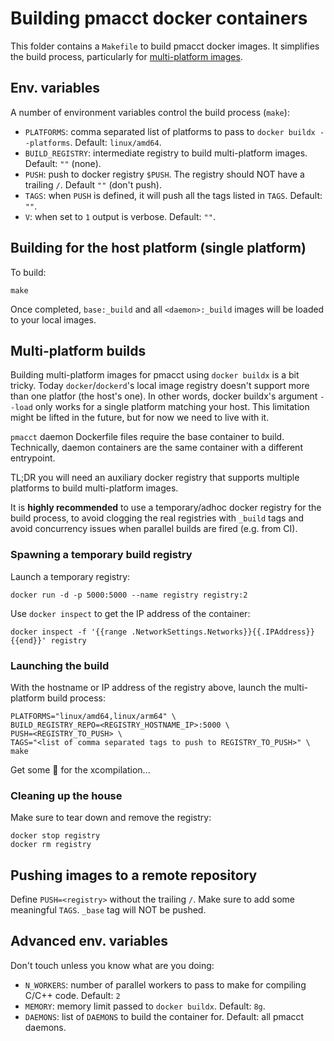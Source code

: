# Building pmacct docker containers

This folder contains a `Makefile` to build pmacct docker images. It simplifies
the build process, particularly for [multi-platform images](https://docs.docker.com/build/building/multi-platform/).

## Env. variables

A number of environment variables control the build process (`make`):

* `PLATFORMS`: comma separated list of platforms to pass to `docker buildx
                --platforms`. Default: `linux/amd64`.
* `BUILD_REGISTRY`: intermediate registry to build multi-platform images.
                    Default: `""` (none).
* `PUSH`: push to docker registry `$PUSH`. The registry should NOT have
          a trailing `/`. Default `""` (don't push).
* `TAGS`: when `PUSH` is defined, it will push all the tags listed in `TAGS`.
          Default: `""`.
* `V`: when set to `1` output is verbose. Default: `""`.

## Building for the host platform (single platform)

To build:

```
make
```

Once completed, `base:_build` and all `<daemon>:_build` images will be loaded to
your local images.

## Multi-platform builds

Building multi-platform images for pmacct using `docker buildx` is a bit tricky.
Today `docker`/`dockerd`'s local image registry doesn't support more than one
platfor (the host's one). In other words, docker buildx's argument `--load`
only works for a single platform matching your host. This limitation might be
lifted in the future, but for now we need to live with it.

`pmacct` daemon Dockerfile files require the base container to build.
Technically, daemon containers are the same container with a different
entrypoint.

TL;DR you will need an auxiliary docker registry that supports multiple
platforms to build multi-platform images.

It is **highly recommended** to use a temporary/adhoc docker registry for the
build process, to avoid clogging the real registries with `_build` tags and
avoid concurrency issues when parallel builds are fired (e.g. from CI).

### Spawning a temporary build registry

Launch a temporary registry:

```
docker run -d -p 5000:5000 --name registry registry:2
```

Use `docker inspect` to get the IP address of the container:

```
docker inspect -f '{{range .NetworkSettings.Networks}}{{.IPAddress}}{{end}}' registry
```

### Launching the build

With the hostname or IP address of the registry above, launch the multi-platform
build process:

```
PLATFORMS="linux/amd64,linux/arm64" \
BUILD_REGISTRY_REPO=<REGISTRY_HOSTNAME_IP>:5000 \
PUSH=<REGISTRY_TO_PUSH> \
TAGS="<list of comma separated tags to push to REGISTRY_TO_PUSH>" \
make
```

Get some :popcorn: for the xcompilation...

### Cleaning up the house

Make sure to tear down and remove the registry:

```
docker stop registry
docker rm registry
```

## Pushing images to a remote repository

Define `PUSH=<registry>` without the trailing `/`. Make sure to add some
meaningful `TAGS`. `_base` tag will NOT be pushed.

## Advanced env. variables

Don't touch unless you know what are you doing:

* `N_WORKERS`: number of parallel workers to pass to make for compiling C/C++
               code. Default: `2`
* `MEMORY`: memory limit passed to `docker buildx`. Default: `8g`.
* `DAEMONS`: list of `DAEMONS` to build the container for. Default: all pmacct
             daemons.
